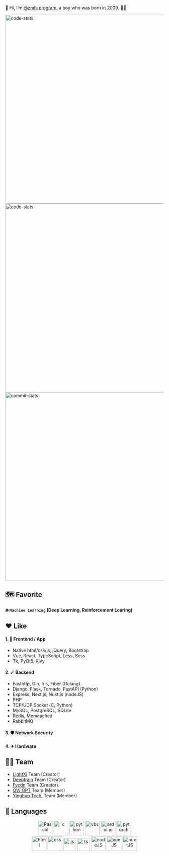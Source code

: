 👋 Hi, I’m [@zmh-program](https://zmh-program.site), a boy who was born in 2009. 🙋‍♂️

<img src="https://stats.deeptrain.net/user/zmh-program?t=20240213" width="600px" alt="code-stats"></img><br>
<img src="https://stats.deeptrain.net/user/Deeptrain-Community?t=20240213" width="600px" alt="code-stats"></img><br>
<img src="https://github-readme-streak-stats.herokuapp.com/?user=zmh-program" width="600px" alt="commit-stats"></img>

## 🗺 Favorite
#### 🔥 `Machine Learning` (Deep Learning, Reinforcement Learing)

## ♥ Like
#### 1. 🌠 Frontend / App
  - Native html/css/js, jQuery, Bootstrap
  -  Vue, React, TypeScript, Less, Scss
  -  Tk, PyQt5, Kivy
#### 2. ☄ Backend
  - Fasthttp, Gin, Iris, Fiber (Golang)
  - Django, Flask, Tornado, FastAPI (Python)
  - Express, Next.js, Nuxt.js (nodeJS)
  - PHP
  - TCP/UDP Socket (C, Python)
  - MySQL, PostgreSQL, SQLite
  - Redis, Memcached
  - RabbitMQ

#### 3. 🛡 Network Security
#### 4. ✈ Hardware

## 👨‍💻 Team
- [LightXi](https://github.com/LightXi) Team (Creator)
- [Deeptrain](https://github.com/Deeptrain-Community) Team (Creator)
- [Fycdn](https://github.com/fycdn) Team (Creator)
- [QW GPT](https://github.com/qwgpt) Team (Member)
- [Yinghuo Tech.](https://github.com/yinghuo2022) Team (Member)

## 🌌 Languages
<p align="center">
  <img width="46" height="46" src="/images/pascal.ico" alt="Pascal">
  <img width="46" height="46" src="https://cdn-icons-png.flaticon.com/128/9089/9089814.png" alt="c">
  <img width="46" height="46" src="https://cdn-icons-png.flaticon.com/128/5968/5968350.png" alt="python">
  <img width="46" height="46" src="https://cdn-icons-png.flaticon.com/128/8304/8304595.png" alt="vbs">
  <img width="46" height="46" src="https://cdn.arduino.cc/header-footer/prod/assets/favicon-arduino/favicon.ico" alt="arduino">
  <img width="46" height="46" src="https://pytorch.org//favicon.ico" alt="pytorch">
  <br>
  <img width="46" height="46" src="https://cdn-icons-png.flaticon.com/128/5968/5968267.png" alt="html">
  <img width="46" height="46" src="https://cdn-icons-png.flaticon.com/128/5968/5968242.png" alt="css">
  <img width="40" height="40" src="https://cdn-icons-png.flaticon.com/128/5968/5968292.png" alt="js">
  <img width="40" height="40" src="https://cdn-icons-png.flaticon.com/128/5968/5968381.png" alt="ts">
  <img width="46" height="46" src="https://cdn-icons-png.flaticon.com/512/5968/5968322.png" alt="nodeJS">
  <img width="46" height="46" src="https://vuejs.org/images/logo.png" alt="vueJS">
  <img width="46" height="46" src="https://nuxt.com/icon.png" alt="nuxtJS">
</p>
